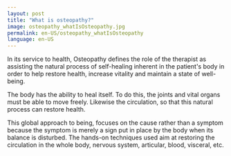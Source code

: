 ```yaml
---
layout: post
title: "What is osteopathy?"
image: osteopathy_whatIsOsteopathy.jpg
permalink: en-US/osteopathy_whatIsOsteopathy
language: en-US
---
```

In its service to health, Osteopathy defines the role of the therapist as assisting
the natural process of self-healing inherent in the patient's body in order to 
help restore health, increase vitality and maintain a state of well-being. 

The body has the ability to heal itself. To do this, the joints and vital organs must be able to move freely. Likewise the circulation, so that this natural process
can restore health. 

This global approach to being, focuses on the cause rather than a symptom because the symptom is merely a sign put in place by the body when its balance is disturbed. The hands-on techniques used aim at restoring the circulation in the whole body, nervous system, articular,  blood, visceral, etc.

